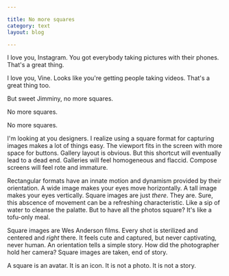 ```yaml
---

title: No more squares
category: text
layout: blog

---
```


I love you, Instagram. You got everybody taking pictures with their phones. That's a great thing.

I love you, Vine. Looks like you're getting people taking videos. That's a great thing too.

But sweet Jimminy, no more squares.

No more squares.

No more squares.

I'm looking at you designers. I realize using a square format for capturing images makes a lot of things easy. The viewport fits in the screen with more space for buttons. Gallery layout is obvious. But this shortcut will eventually lead to a dead end. Galleries will feel homogeneous and flaccid. Compose screens will feel rote and immature.

Rectangular formats have an innate motion and dynamism provided by their orientation. A wide image makes your eyes move horizontally. A tall image makes your eyes vertically. Square images are just _there_. They are. Sure, this abscence of movement can be a refreshing characteristic. Like a sip of water to cleanse the palatte. But to have all the photos square? It's like a tofu-only meal.

Square images are Wes Anderson films. Every shot is sterilized and centered and _right_ there. It feels cute and captured, but never captivating, never human. An orientation tells a simple story. How did the photographer hold her camera? Square images are taken, end of story.

A square is an avatar. It is an icon. It is not a photo. It is not a story.
